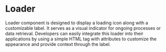 # Loader

Loader component is designed to display a loading icon along with a customizable label. It serves as a visual indicator for ongoing processes or data retrieval. Developers can easily integrate this loader into their applications by using a simple HTML tag with attributes to customize the appearance and provide context through the label.
